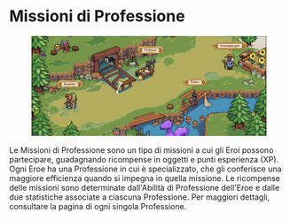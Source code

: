 # Missioni di Professione

<figure><img src="../../../.gitbook/assets/image (22).png" alt=""><figcaption></figcaption></figure>

Le Missioni di Professione sono un tipo di missioni a cui gli Eroi possono partecipare, guadagnando ricompense in oggetti e punti esperienza (XP). Ogni Eroe ha una Professione in cui è specializzato, che gli conferisce una maggiore efficienza quando si impegna in quella missione. Le ricompense delle missioni sono determinate dall'Abilità di Professione dell'Eroe e dalle due statistiche associate a ciascuna Professione. Per maggiori dettagli, consultare la pagina di ogni singola Professione.
